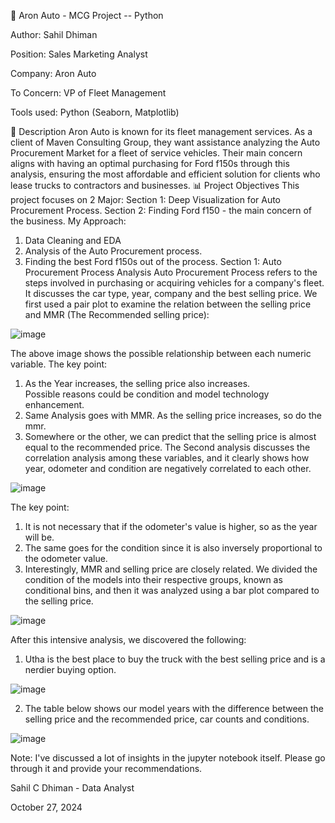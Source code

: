 🚗 Aron Auto - MCG Project -- Python

Author: Sahil Dhiman

Position: Sales Marketing Analyst

Company: Aron Auto

To Concern: VP of Fleet Management

Tools used: Python (Seaborn, Matplotlib)

📝 Description
Aron Auto is known for its fleet management services. As a client of Maven Consulting Group, they want assistance analyzing the Auto Procurement Market for a fleet of service vehicles. Their main concern aligns with having an optimal purchasing for Ford f150s through this analysis, ensuring the most affordable and efficient solution for clients who lease trucks to contractors and businesses.
📊 Project Objectives
This project focuses on 2 Major:
Section 1: Deep Visualization for Auto Procurement Process. Section 2: Finding Ford f150 - the main concern of the business.
My Approach:
1. Data Cleaning and EDA
2. Analysis of the Auto Procurement process. 
3. Finding the best Ford f150s out of the process. 
Section 1: Auto Procurement Process Analysis
Auto Procurement Process refers to the steps involved in purchasing or acquiring vehicles for a company's fleet. It discusses the car type, year, company and the best selling price.
We first used a pair plot to examine the relation between the selling price and MMR (The Recommended selling price):

![image](https://github.com/user-attachments/assets/69c3ee13-0460-434c-9376-272a984497b9)

The above image shows the possible relationship between each numeric variable.
The key point:
1. As the Year increases, the selling price also increases.     
Possible reasons could be condition and model technology enhancement. 
2. Same Analysis goes with MMR. As the selling price increases, so do the mmr. 
3. Somewhere or the other, we can predict that the selling price is almost equal to the recommended price. 
The Second analysis discusses the correlation analysis among these variables, and it clearly shows how year, odometer and condition are negatively correlated to each other.

![image](https://github.com/user-attachments/assets/21f8cc54-a814-45b3-a53e-a012059410da)

The key point:
1. It is not necessary that if the odometer's value is higher, so as the year will be. 
2. The same goes for the condition since it is also inversely proportional to the odometer value. 
3. Interestingly, MMR and selling price are closely related. 
We divided the condition of the models into their respective groups, known as conditional bins, and then it was analyzed using a bar plot compared to the selling price.

![image](https://github.com/user-attachments/assets/38584a77-e6c6-426c-b962-414e3a9d540f)

After this intensive analysis, we discovered the following:
1. Utha is the best place to buy the truck with the best selling price and is a nerdier buying option. 

![image](https://github.com/user-attachments/assets/25820276-c251-4176-ae60-683484fd76f8)

2. The table below shows our model years with the difference between the selling price and the recommended price, car counts and conditions.  

![image](https://github.com/user-attachments/assets/765ae335-94c1-4e53-8c2d-e699ec713558)

Note:
I've discussed a lot of insights in the jupyter notebook itself. Please go through it and provide your recommendations.

Sahil C Dhiman - Data Analyst

October 27, 2024

